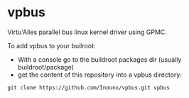 # vpbus
Virtu'Ailes parallel bus linux kernel driver using GPMC.

To add vpbus to your builroot:
- With a console go to the buildroot packages dir (usually buildroot/package)
- get the content of this repository into a vpbus directory:
```
git clone https://github.com/Inounx/vpbus.git vpbus
```

